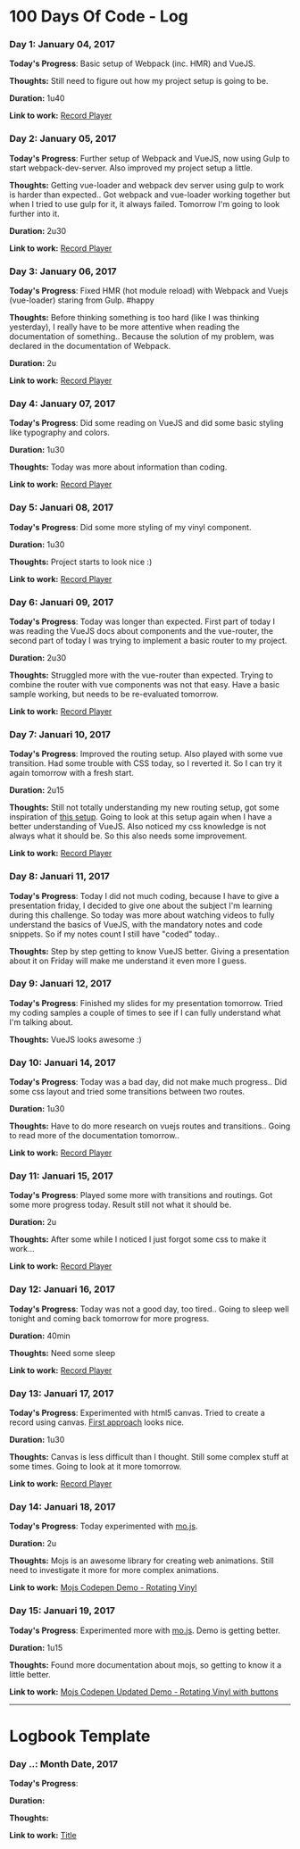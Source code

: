 # 100 Days Of Code - Log

### Day 1: January 04, 2017

**Today's Progress**: Basic setup of Webpack (inc. HMR) and VueJS.

**Thoughts:** Still need to figure out how my project setup is going to be.

**Duration:** 1u40

**Link to work:** [Record Player](https://github.com/RobbertWolfs/record-player)


### Day 2: January 05, 2017

**Today's Progress**: Further setup of Webpack and VueJS, now using Gulp to start webpack-dev-server. Also improved my project setup a little.

**Thoughts:** Getting vue-loader and webpack dev server using gulp to work is harder than expected.. Got webpack and vue-loader working together but when I tried to use gulp for it, it always failed. Tomorrow I'm going to look further into it.

**Duration:** 2u30

**Link to work:** [Record Player](https://github.com/RobbertWolfs/record-player)


### Day 3: January 06, 2017

**Today's Progress**: Fixed HMR (hot module reload) with Webpack and Vuejs (vue-loader) staring from Gulp. #happy

**Thoughts:** Before thinking something is too hard (like I was thinking yesterday), I really have to be more attentive when reading the documentation of something.. Because the solution of my problem, was declared in the documentation of Webpack.

**Duration:** 2u

**Link to work:** [Record Player](https://github.com/RobbertWolfs/record-player)


### Day 4: January 07, 2017

**Today's Progress**: Did some reading on VueJS and did some basic styling like typography and colors.

**Duration:** 1u30

**Thoughts:** Today was more about information than coding.

**Link to work:** [Record Player](https://github.com/RobbertWolfs/record-player)


### Day 5: Januari 08, 2017

**Today's Progress**: Did some more styling of my vinyl component.

**Duration:** 1u30

**Thoughts:** Project starts to look nice :) 

**Link to work:** [Record Player](https://github.com/RobbertWolfs/record-player)


### Day 6: Januari 09, 2017

**Today's Progress**: Today was longer than expected. First part of today I was reading the VueJS docs about components and the vue-router, the second part of today I was trying to implement a basic router to my project.

**Duration:** 2u30

**Thoughts:** Struggled more with the vue-router than expected. Trying to combine the router with vue components was not that easy. Have a basic sample working, but needs to be re-evaluated tomorrow.

**Link to work:** [Record Player](https://github.com/RobbertWolfs/record-player)


### Day 7: Januari 10, 2017

**Today's Progress**: Improved the routing setup. Also played with some vue transition. Had some trouble with CSS today, so I reverted it. So I can try it again tomorrow with a fresh start.

**Duration:** 2u15

**Thoughts:** Still not totally understanding my new routing setup, got some inspiration of [this setup](https://github.com/vuejs/vue-hackernews-2.0). Going to look at this setup again when I have a better understanding of VueJS. Also noticed my css knowledge is not always what it should be. So this also needs some improvement.

**Link to work:** [Record Player](https://github.com/RobbertWolfs/record-player)


### Day 8: Januari 11, 2017

**Today's Progress**: Today I did not much coding, because I have to give a presentation friday, I decided to give one about the subject I'm learning during this challenge. So today was more about watching videos to fully understand the basics of VueJS, with the mandatory notes and code snippets. So if my notes count I still have "coded" today..

**Thoughts:** Step by step getting to know VueJS better. Giving a presentation about it on Friday will make me understand it even more I guess.


### Day 9: Januari 12, 2017

**Today's Progress**: Finished my slides for my presentation tomorrow. Tried my coding samples a couple of times to see if I can fully understand what I'm talking about. 

**Thoughts:** VueJS looks awesome :) 


### Day 10: Januari 14, 2017

**Today's Progress**: Today was a bad day, did not make much progress.. Did some css layout and tried some transitions between two routes. 

**Duration:** 1u30

**Thoughts:** Have to do more research on vuejs routes and transitions.. Going to read more of the documentation tomorrow.. 

**Link to work:** [Record Player](https://github.com/RobbertWolfs/record-player)


### Day 11: Januari 15, 2017

**Today's Progress**: Played some more with transitions and routings. Got some more progress today. Result still not what it should be.

**Duration:** 2u

**Thoughts:** After some while I noticed I just forgot some css to make it work...

**Link to work:** [Record Player](https://github.com/RobbertWolfs/record-player)


### Day 12: Januari 16, 2017

**Today's Progress**: Today was not a good day, too tired.. Going to sleep well tonight and coming back tomorrow for more progress.

**Duration:** 40min

**Thoughts:** Need some sleep

**Link to work:** [Record Player](https://github.com/RobbertWolfs/record-player)


### Day 13: Januari 17, 2017

**Today's Progress**: Experimented with html5 canvas. Tried to create a record using canvas. [First approach](http://imgur.com/a/1PHus) looks nice.

**Duration:** 1u30

**Thoughts:** Canvas is less difficult than I thought. Still some complex stuff at some times. Going to look at it more tomorrow.

**Link to work:** [Record Player](https://github.com/RobbertWolfs/record-player)


### Day 14: Januari 18, 2017

**Today's Progress**: Today experimented with [mo.js](http://mojs.io/). 

**Duration:** 2u

**Thoughts:** Mojs is an awesome library for creating web animations. Still need to investigate it more for more complex animations.

**Link to work:** [Mojs Codepen Demo - Rotating Vinyl](http://codepen.io/RobbertWolfs/pen/OWWpxJ)


### Day 15: Januari 19, 2017

**Today's Progress**: Experimented more with [mo.js](http://mojs.io/). Demo is getting better.

**Duration:** 1u15

**Thoughts:** Found more documentation about mojs, so getting to know it a little better.

**Link to work:** [Mojs Codepen Updated Demo - Rotating Vinyl with buttons](http://codepen.io/RobbertWolfs/pen/NdpPoN)


------------

# Logbook Template

### Day ..: Month Date, 2017

**Today's Progress**: 

**Duration:** 

**Thoughts:** 

**Link to work:** [Title](link)
